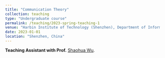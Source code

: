 ```yaml
---
title: "Communication Theory"
collection: teaching
type: "Undergraduate course"
permalink: /teaching/2023-spring-teaching-1
venue: "Harbin Institute of Technology (Shenzhen), Department of Information and Science Technology"
date: 2023-01-01
location: "Shenzhen, China"
---
```


**Teaching Assistant with Prof.** [Shaohua Wu](http://faculty.hitsz.edu.cn/wushaohua).